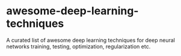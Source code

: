 # awesome-deep-learning-techniques
A curated list of awesome deep learning techniques for deep neural networks training, testing, optimization, regularization etc.
